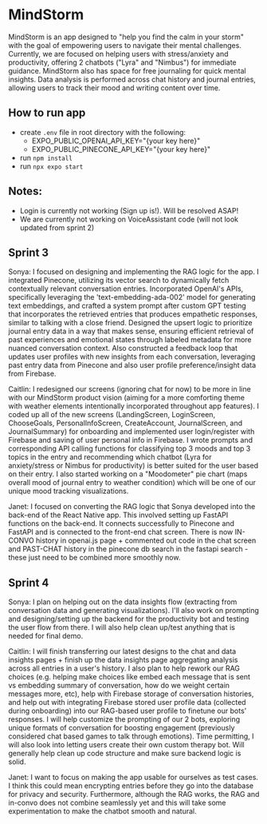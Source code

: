 # MindStorm
MindStorm is an app designed to "help you find the calm in your storm" with the goal of empowering users to navigate their mental challenges. Currently, we are focused on helping users with stress/anxiety and productivity, offering 2 chatbots ("Lyra" and "Nimbus") for immediate guidance. MindStorm also has space for free journaling for quick mental insights. Data analysis is performed across chat history and journal entries, allowing users to track their mood and writing content over time. 

## How to run app
- create `.env` file in root directory with the following:
  - EXPO_PUBLIC_OPENAI_API_KEY="{your key here}"
  - EXPO_PUBLIC_PINECONE_API_KEY="{your key here}"
- run `npm install` 
- run `npx expo start`

## Notes:
- Login is currently not working (Sign up is!). Will be resolved ASAP!
- We are currently not working on VoiceAssistant code (will not look updated from sprint 2)
  
## Sprint 3
Sonya: I focused on designing and implementing the RAG logic for the app. I integrated Pinecone, utilizing its vector search to dynamically fetch contextually relevant conversation entries. Incorporated OpenAI's APIs, specifically leveraging the 'text-embedding-ada-002' model for generating text embeddings, and crafted a system prompt after custom GPT testing that incorporates the retrieved entries that produces empathetic responses, similar to talking with a close friend. Designed the upsert logic to prioritize journal entry data in a way that makes sense, ensuring efficient retrieval of past experiences and emotional states through labeled metadata for more nuanced conversation context. Also constructed a feedback loop that updates user profiles with new insights from each conversation, leveraging past entry data from Pinecone and also user profile preference/insight data from Firebase.

Caitlin: I redesigned our screens (ignoring chat for now) to be more in line with our MindStorm product vision (aiming for a more comforting theme with weather elements intentionally incorporated throughout app features). I coded up all of the new screens (LandingScreen, LoginScreen, ChooseGoals, PersonalInfoScreen, CreateAccount, JournalScreen, and JournalSummary) for onboarding and implemented user login/register with Firebase and saving of user personal info in Firebase. I wrote prompts and corresponding API calling functions for classifying top 3 moods and top 3 topics in the entry and recommending which chatbot (Lyra for anxiety/stress or Nimbus for productivity) is better suited for the user based on their entry. I also started working on a "Moodometer" pie chart (maps overall mood of journal entry to weather condition) which will be one of our unique mood tracking visualizations. 

Janet: I focused on converting the RAG logic that Sonya developed into the back-end of the React Native app. This involved setting up FastAPI functions on the back-end. It connects successfully to Pinecone and FastAPI and is connected to the front-end chat screen. There is now IN-CONVO history in openai.js page + commented out code in the chat screen and PAST-CHAT history in the pinecone db search in the fastapi search - these just need to be combined more smoothly now.

## Sprint 4
Sonya: I plan on helping out on the data insights flow (extracting from conversation data and generating visualizations). I'll also work on prompting and designing/setting up the backend for the productivity bot and testing the user flow from there. I will also help clean up/test anything that is needed for final demo. 

Caitlin: I will finish transferring our latest designs to the chat and data insights pages + finish up the data insights page aggregating analysis across all entries in a user's history. I also plan to help rework our RAG choices (e.g. helping make choices like embed each message that is sent vs embedding summary of conversation, how do we weight certain messages more, etc), help with Firebase storage of conversation histories, and help out with integrating Firebase stored user profile data (collected during onboarding) into our RAG-based user profile to finetune our bots' responses. I will help customize the prompting of our 2 bots, exploring unique formats of conversation for boosting engagement (previously considered chat based games to talk through emotions). Time permitting, I will also look into letting users create their own custom therapy bot. Will generally help clean up code structure and make sure backend logic is solid.

Janet: I want to focus on making the app usable for ourselves as test cases. I think this could mean encrypting entries before they go into the database for privacy and security. Furthermore, although the RAG works, the RAG and in-convo does not combine seamlessly yet and this will take some experimentation to make the chatbot smooth and natural. 
